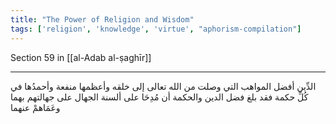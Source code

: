 ```yaml
---
title: "The Power of Religion and Wisdom"
tags: ['religion', 'knowledge', 'virtue', "aphorism-compilation"]
---
```


 Section 59 in [[al-Adab al-ṣaghīr]]

---
الدِّين أفضل المواهب التي وصلت من الله تعالى إلى خلقه وأعظمها منفعة وأحمدُها في كُلِّ حكمة فقد بلغ فضل الدين والحكمة أن مُدِحَا على ألسنة الجهال على جهالتهم بهما وعَمَاهمْ عنهما
